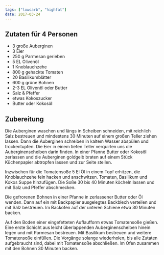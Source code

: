 ```yaml
---
tags: ["lowcarb", "highfat"]
date: 2017-03-24
---
```


## Zutaten für 4 Personen
- 3         große Auberginen
- 3         Eier
- 250 g     Parmesan gerieben
- 5 EL      Olivenöl
- 1         Knoblauchzehe
- 800 g     gehackte Tomaten
- 20        Basilikumblätter
- 600 g     grüne Bohnen
- 2-3 EL    Olivenöl oder Butter
- Salz & Pfeffer
- etwas Kokoszucker
- Butter oder Kokosöl

## Zubereitung

Die Auberginen waschen und längs in Scheiben schneiden, mit reichlich Salz bestreuen und mindestens 30 Minuten auf einem großen Teller ziehen lassen. Dann die Auberginen schreiben in kaltem Wasser abspülen und trockentupfen. Die Eier in einem tiefen Teller verquirlen uns die Auberginenscheiben darin finden. In einer Pfanne Butter oder Kokosöl zerlassen und die Auberginen goldgelb braten auf einem Stück Küchenpapier abtropfen lassen und zur Seite stellen.

Inzwischen für die Tomatensoße 5 El Öl in einem Topf erhitzen, die Knoblauchzehe fein hacken und anschwitzen. Tomaten, Basilikum und Kokos Suppe hinzufügen. Die Soße 30 bis 40 Minuten köcheln lassen und mit Salz und Pfeffer abschmecken.

Die gefrorenen Bohnen in einer Pfanne in zerlassener Butter oder Öl wenden. Dann auf ein mit Backpapier ausgelegtes Backblech verteilen und mit Salz bestreuen. Im Backofen auf der unteren Schiene etwa 30 Minuten backen.

Auf den Boden einer eingefetteten Auflaufform etwas Tomatensoße gießen. Eine erste Schicht aus leicht überlappenden Auberginenscheiben hinein legen und mit Parmesan bestreuen. Mit Basilikum bestreuen und weitere Tomatensoße einfüllen. Die Vorgänge solange wiederholen, bis alle Zutaten aufgebraucht sind, dabei mit Tomatensoße abschließen. Im Ofen zusammen mit den Bohnen 30 Minuten backen.
